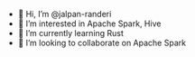 - 👋 Hi, I’m @jalpan-randeri
- 👀 I’m interested in Apache Spark, Hive
- 🌱 I’m currently learning Rust
- 💞️ I’m looking to collaborate on Apache Spark

<!---
jalpan-randeri/jalpan-randeri is a ✨ special ✨ repository because its `README.md` (this file) appears on your GitHub profile.
You can click the Preview link to take a look at your changes.
--->
